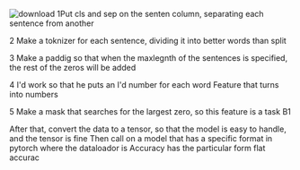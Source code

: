 ![download](https://user-images.githubusercontent.com/52428892/211189605-299b54d7-341a-4529-9a0e-e535a189d185.png)
1Put cls and sep on the senten column, separating each sentence from another

2 Make a toknizer for each sentence, dividing it into better words than split

3 Make a paddig so that when the maxlegnth of the sentences is specified, the rest of the zeros will be added

4 I'd work so that he puts an I'd number for each word Feature that turns into numbers

5 Make a mask that searches for the largest zero, so this feature is a task B1

After that, convert the data to a tensor, so that the model is easy to handle, and the tensor is fine
Then call on a model that has a specific format in pytorch where the dataloador is
Accuracy has the particular form flat accurac
